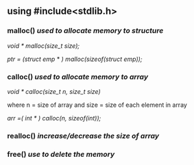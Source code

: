## using #include<stdlib.h>

### malloc() ***used to allocate memory to structure***
*void * malloc(size_t size);*

*ptr = (struct emp* * *) malloc(sizeof(struct emp));*

### calloc() ***used to allocate memory to array***
*void * calloc(size_t n, size_t size)*

where n = size of array and size = size of each element in array

*arr =( int * ) calloc(n, sizeof(int));*

### realloc() ***increase/decrease the size of array***
### free() ***use to delete the memory***
